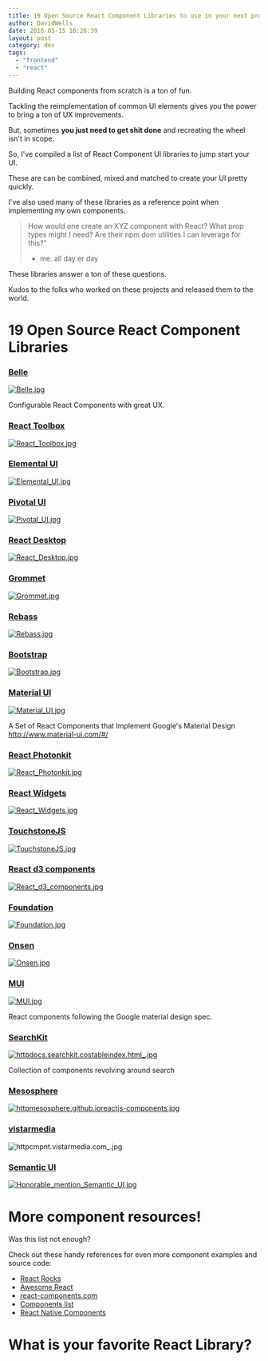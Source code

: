 ```yaml
---
title: 19 Open Source React Component Libraries to use in your next project
author: DavidWells
date: 2016-05-15 16:26:39
layout: post
category: dev
tags:
  - "frontend"
  - "react"
---
```


Building React components from scratch is a ton of fun.

Tackling the reimplementation of common UI elements gives you the power to bring a ton of UX improvements.

But, sometimes **you just need to get shit done** and recreating the wheel isn't in scope.

So, I've compiled a list of React Component UI libraries to jump start your UI.

These are can be combined, mixed and matched to create your UI pretty quickly.

I've also used many of these libraries as a reference point when implementing my own components.

> How would one create an XYZ component with React?
> What prop types might I need?
> Are their npm dom utilities I can leverage for this?"
> - me. all day er day

These libraries answer a ton of these questions.

Kudos to the folks who worked on these projects and released them to the world.

# 19 Open Source React Component Libraries

### [Belle](http://nikgraf.github.io/belle/#/?_k=7mu5b3)

[![](https://s3-us-west-2.amazonaws.com/assets.davidwells.io/legacy/2016/05/Belle.jpg "Belle.jpg")](http://nikgraf.github.io/belle/#/?_k=7mu5b3)

Configurable React Components with great UX.

### [React Toolbox](http://react-toolbox.com/#/)

[![](https://s3-us-west-2.amazonaws.com/assets.davidwells.io/legacy/2016/05/React_Toolbox.jpg "React_Toolbox.jpg")](http://react-toolbox.com/#/)

### [Elemental UI](http://elemental-ui.com/)

[![](https://s3-us-west-2.amazonaws.com/assets.davidwells.io/legacy/2016/05/Elemental_UI.jpg "Elemental_UI.jpg")](http://elemental-ui.com/)

### [Pivotal UI](http://styleguide.cfapps.io/index.html)

[![](https://s3-us-west-2.amazonaws.com/assets.davidwells.io/legacy/2016/05/Pivotal_UI.jpg "Pivotal_UI.jpg")](http://styleguide.cfapps.io/index.html)

### [React Desktop](http://reactdesktop.js.org/demo/)

[![](https://s3-us-west-2.amazonaws.com/assets.davidwells.io/legacy/2016/05/React_Desktop.jpg "React_Desktop.jpg")](http://reactdesktop.js.org/demo/)

### [Grommet](http://www.grommet.io/docs/)

[![](https://s3-us-west-2.amazonaws.com/assets.davidwells.io/legacy/2016/05/Grommet.jpg "Grommet.jpg")](http://www.grommet.io/docs/)

### [Rebass](http://jxnblk.com/rebass/)

[![](https://s3-us-west-2.amazonaws.com/assets.davidwells.io/legacy/2016/05/Rebass.jpg "Rebass.jpg")](http://jxnblk.com/rebass/)

### [Bootstrap](https://react-bootstrap.github.io/components.html)

[![](https://s3-us-west-2.amazonaws.com/assets.davidwells.io/legacy/2016/05/Bootstrap.jpg "Bootstrap.jpg")](https://react-bootstrap.github.io/components.html)

### [Material UI](http://www.material-ui.com/#/)

[![](https://s3-us-west-2.amazonaws.com/assets.davidwells.io/legacy/2016/05/Material_UI.jpg "Material_UI.jpg")](http://www.material-ui.com/#/)

A Set of React Components that Implement Google's Material Design http://www.material-ui.com/#/

### [React Photonkit](http://react-photonkit.github.io/#/)

[![](https://s3-us-west-2.amazonaws.com/assets.davidwells.io/legacy/2016/05/React_Photonkit.jpg "React_Photonkit.jpg")](http://react-photonkit.github.io/#/)

### [React Widgets](http://jquense.github.io/react-widgets/docs/#/?_k=nf6my5)

[![](https://s3-us-west-2.amazonaws.com/assets.davidwells.io/legacy/2016/05/React_Widgets.jpg "React_Widgets.jpg")](
http://jquense.github.io/react-widgets/docs/#/?_k=nf6my5)

### [TouchstoneJS](http://touchstonejs.io/)

[![](https://s3-us-west-2.amazonaws.com/assets.davidwells.io/legacy/2016/05/TouchstoneJS.jpg "TouchstoneJS.jpg")](http://touchstonejs.io/)

### [React d3 components](http://www.reactd3.org/components/)

[![](https://s3-us-west-2.amazonaws.com/assets.davidwells.io/legacy/2016/05/React_d3_components.jpg "React_d3_components.jpg")](http://www.reactd3.org/components/)

### [Foundation](http://webrafter.com/opensource/react-foundation-apps)

[![](https://s3-us-west-2.amazonaws.com/assets.davidwells.io/legacy/2016/05/Foundation.jpg "Foundation.jpg")](http://webrafter.com/opensource/react-foundation-apps)

### [Onsen](https://onsen.io/v2/react.html)

[![](https://s3-us-west-2.amazonaws.com/assets.davidwells.io/legacy/2016/05/Onsen.jpg "Onsen.jpg")](https://onsen.io/v2/react.html)

### [MUI](https://www.muicss.com/docs/v1/example-layouts/responsive-side-menu)

[![](https://s3-us-west-2.amazonaws.com/assets.davidwells.io/legacy/2016/05/MUI.jpg "MUI.jpg")](https://www.muicss.com/docs/v1/example-layouts/responsive-side-menu)

React components following the Google material design spec.

### [SearchKit](http://docs.searchkit.co/stable/index.html)

[![](https://s3-us-west-2.amazonaws.com/assets.davidwells.io/legacy/2016/05/httpdocs.searchkit.costableindex.html_.jpg "httpdocs.searchkit.costableindex.html_.jpg")](http://docs.searchkit.co/stable/index.html)

Collection of components revolving around search

### [Mesosphere](http://mesosphere.github.io/reactjs-components/)

[![](https://s3-us-west-2.amazonaws.com/assets.davidwells.io/legacy/2016/05/httpmesosphere.github.ioreactjs-components.jpg "httpmesosphere.github.ioreactjs-components.jpg")](http://mesosphere.github.io/reactjs-components/)

### [vistarmedia](http://cmpnt.vistarmedia.com/)

![](https://s3-us-west-2.amazonaws.com/assets.davidwells.io/legacy/2016/05/httpcmpnt.vistarmedia.com_.jpg "httpcmpnt.vistarmedia.com_.jpg")

### [Semantic UI](http://semantic-ui.com/introduction/integrations.html)

[![](https://s3-us-west-2.amazonaws.com/assets.davidwells.io/legacy/2016/05/Honorable_mention_Semantic_UI.jpg "Honorable_mention_Semantic_UI.jpg")](http://semantic-ui.com/introduction/integrations.html)

# More component resources!

Was this list not enough?

Check out these handy references for even more component examples and source code:

- [React Rocks](https://react.rocks/)
- [Awesome React](https://github.com/enaqx/awesome-react#libraries)
- [react-components.com](http://react-components.com/)
- [Components list](http://dvemac.github.io/react-component-list/)
- [React Native Components](https://react.parts/native)

# What is your favorite React Library?
